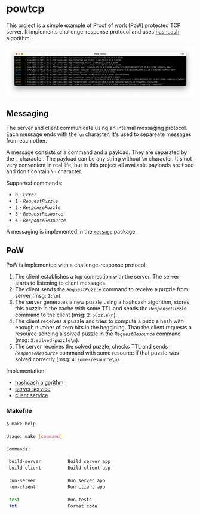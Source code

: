 # powtcp

This project is a simple example of [Proof of work (PoW)](https://en.wikipedia.org/wiki/Proof_of_work) protected TCP server. It implements challenge-response protocol and uses [hashcash](https://en.wikipedia.org/wiki/Hashcash) algorithm.

<p align="center"> 
  <img src="assets/demo.png">
</p>

## Messaging

The server and client communicate using an internal messaging protocol. Each message ends with the `\n` character. It's used to separeate messages from each other.

A message consists of a command and a payload. They are separated by the `:` character. The payload can be any string without `\n` character. It's not very convenient in real life, but in this project all available payloads are fixed and don't contain `\n` character.

Supported commands:
* `0` - *`Error`*
* `1` - *`RequestPuzzle`*
* `2` - *`ResponsePuzzle`*
* `3` - *`RequestResource`*
* `4` - *`ResponseResource`*

A messaging is implemented in the [`message`](./internal/pkg/lib/message/message.go) package.

## PoW

PoW is implemented with a challenge-response protocol:

1. The client establishes a tcp connection with the server. The server starts to listening to client messages.
2. The client sends the *`RequestPuzzle`* command to receive a puzzle from server (msg: `1:\n`).
3. The server generates a new puzzle using a hashcash algorithm, stores this puzzle in the cache with some TTL and sends the *`ResponsePuzzle`* command to the client (msg: `2:puzzle\n`).
4. The client receives a puzzle and tries to compute a puzzle hash with enough number of zero bits in the beggining. Than the client requests a resource sending a solved puzzle in the *`RequestResource`* command (msg: `3:solved-puzzle\n`).
5. The server receives the solved puzzle, checks TTL and sends *`ResponseResource`* command with some resource if that puzzle was solved correctly (msg: `4:some-resource\n`).
   
Implementation:
* [hashcash algorithm](./internal/pkg/lib/hashcash/hashcash.go)
* [server service](./internal/pkg/service/service_server.go)
* [client service](./internal/pkg/service/service_client.go)

### Makefile

```bash
$ make help

Usage: make [command]

Commands:

 build-server          Build server app
 build-client          Build client app

 run-server            Run server app
 run-client            Run client app

 test                  Run tests
 fmt                   Format code
```